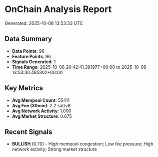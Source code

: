 # OnChain Analysis Report
Generated: 2025-10-08 13:53:33 UTC

## Data Summary
- **Data Points**: 96
- **Feature Points**: 96
- **Signals Generated**: 1
- **Time Range**: 2025-10-06 20:42:41.391977+00:00 to 2025-10-08 13:53:30.485302+00:00

## Key Metrics
- **Avg Mempool Count**: 55411
- **Avg Fee (30min)**: 2.2 sat/vB
- **Avg Network Activity**: 1.000
- **Avg Market Structure**: 0.675

## Recent Signals
- **BULLISH** (0.70) - High mempool congestion; Low fee pressure; High network activity; Strong market structure
